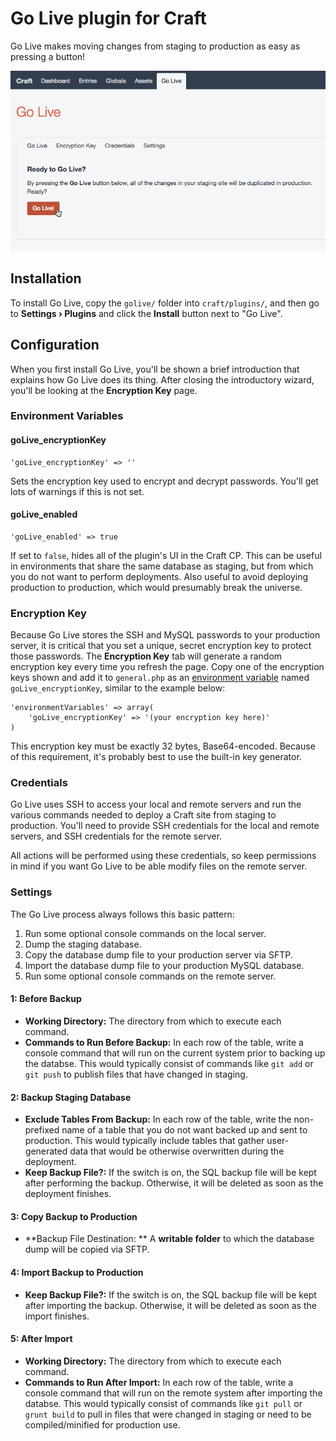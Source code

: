 # Go Live plugin for Craft

Go Live makes moving changes from staging to production as easy as pressing a button!

![Go Live gif](doc/images/golive-process.gif)

## Installation

To install Go Live, copy the `golive/` folder into `craft/plugins/`, and then go to **Settings &rsaquo; Plugins** and click the **Install** button next to "Go Live".

## Configuration

When you first install Go Live, you'll be shown a brief introduction that explains how Go Live does its thing. After closing the introductory wizard, you'll be looking at the **Encryption Key** page.

### Environment Variables

#### goLive_encryptionKey
```
'goLive_encryptionKey' => ''

```

Sets the encryption key used to encrypt and decrypt passwords. You'll get lots of warnings if this is not set.

#### goLive_enabled
```
'goLive_enabled' => true

```

If set to `false`, hides all of the plugin's UI in the Craft CP. This can be useful in environments that share the same database as staging, but from which you do not want to perform deployments. Also useful to avoid deploying production to production, which would presumably break the universe.

### Encryption Key

Because Go Live stores the SSH and MySQL passwords to your production server, it is critical that you set a unique, secret encryption key to protect those passwords. The **Encryption Key** tab will generate a random encryption key every time you refresh the page. Copy one of the encryption keys shown and add it to `general.php` as an [environment variable](http://buildwithcraft.com/docs/config-settings#environmentVariables) named `goLive_encryptionKey`, similar to the example below:

```
'environmentVariables' => array(
    'goLive_encryptionKey' => '(your encryption key here)'
)
```

This encryption key must be exactly 32 bytes, Base64-encoded. Because of this requirement, it's probably best to use the built-in key generator.

### Credentials

Go Live uses SSH to access your local and remote servers and run the various commands needed to deploy a Craft site from staging to production. You'll need to provide SSH credentials for the local and remote servers, and SSH credentials for the remote server.

All actions will be performed using these credentials, so keep permissions in mind if you want Go Live to be able modify files on the remote server.

### Settings

The Go Live process always follows this basic pattern:

1. Run some optional console commands on the local server.
1. Dump the staging database.
1. Copy the database dump file to your production server via SFTP.
1. Import the database dump file to your production MySQL database.
1. Run some optional console commands on the remote server.

#### 1: Before Backup
* **Working Directory:** The directory from which to execute each command.
* **Commands to Run Before Backup:** In each row of the table, write a console command that will run on the current system prior to backing up the databse. This would typically consist of commands like `git add` or `git push` to publish files that have changed in staging.

#### 2: Backup Staging Database

* **Exclude Tables From Backup:** In each row of the table, write the non-prefixed name of a table that you do not want backed up and sent to production. This would typically include tables that gather user-generated data that would be otherwise overwritten during the deployment.
* **Keep Backup File?:** If the switch is on, the SQL backup file will be kept after performing the backup. Otherwise, it will be deleted as soon as the deployment finishes.

#### 3: Copy Backup to Production

* **Backup File Destination: ** A **writable folder** to which the database dump will be copied via SFTP.


#### 4: Import Backup to Production

* **Keep Backup File?:** If the switch is on, the SQL backup file will be kept after importing the backup. Otherwise, it will be deleted as soon as the import finishes.

#### 5: After Import

* **Working Directory:** The directory from which to execute each command.
* **Commands to Run After Import:** In each row of the table, write a console command that will run on the remote system after importing the databse. This would typically consist of commands like `git pull` or `grunt build` to pull in files that were changed in staging or need to be compiled/minified for production use.
